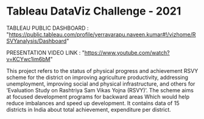 # Tableau DataViz Challenge - 2021

TABLEAU PUBLIC DASHBOARD  : "https://public.tableau.com/profile/yerravarapu.naveen.kumar#!/vizhome/RSVYanalysis/Dashboard"

PRESENTATION VIDEO LINK : "https://www.youtube.com/watch?v=KCYwc1im6bM"

   This project refers to the status of physical progress and achievement RSVY
scheme for the district on improving agriculture productivity, addressing unemployment,
improving social and physical infrastructure, and others for ‘Evaluation Study on Rashtriya
Sam Vikas Yojna (RSVY)’. The scheme aims at focused development programs for
backward areas Which would help reduce imbalances and speed up development. It
contains data of 15 districts in India about total achievement, expenditure per district.
